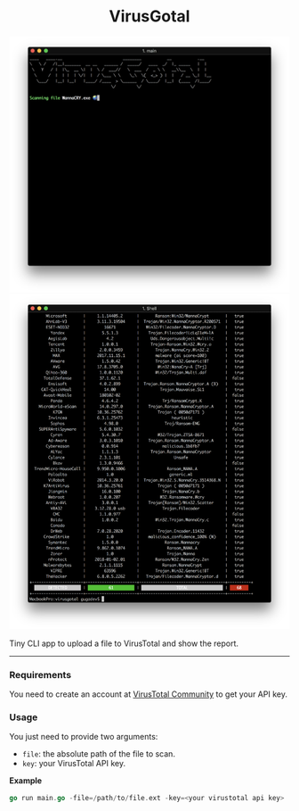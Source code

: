 <h1 align="center">VirusGotal</h1>

<p align="center">
  <img src="scanning.png" />
  <img src="report.png" />
</p>

Tiny CLI app to upload a file to VirusTotal and show the report.

---

### Requirements

You need to create an account at [VirusTotal Community](https://www.virustotal.com/es/community/) to get your API key.

### Usage

You just need to provide two arguments:

- `file`: the absolute path of the file to scan.
- `key`: your VirusTotal API key.

**Example**

```go
go run main.go -file=/path/to/file.ext -key=<your virustotal api key>
```

